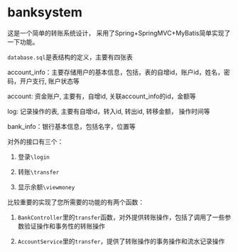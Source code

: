 # banksystem

这是一个简单的转账系统设计， 采用了Spring+SpringMVC+MyBatis简单实现了一下功能。

`database.sql`是表结构的定义，主要有四张表

account_info：主要存储用户的基本信息，包括，表的自增id，账户id，姓名，密码，开户支行, 账户状态等

account: 资金账户, 主要有，自增id, 关联account_info的id，金额等

log: 记录操作的表, 主要有自增id，转入id, 转出id, 转移金额， 操作时间等

bank_info：银行基本信息，包括名字，位置等

对外的接口有三个：

1. 登录`\login`

2. 转账`\transfer`

3. 显示余额`\viewmoney`

比较重要的实现了您所需要的功能的有两个函数：

1. `BankController`里的`transfer`函数，对外提供转账操作，包括了调用了一些参数验证操作和事务性的转账操作

2. `AccountService`里的`transfer`，提供了转账操作的事务操作和流水记录操作
